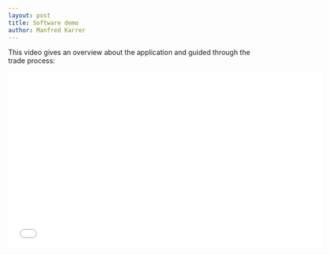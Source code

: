 ```yaml
---
layout: post
title: Software demo
author: Manfred Karrer
---
```

This video gives an overview about the application and guided through the trade process:

<iframe src="//player.vimeo.com/video/113557042" width="640" height="360" frameborder="0" webkitallowfullscreen mozallowfullscreen allowfullscreen></iframe>

